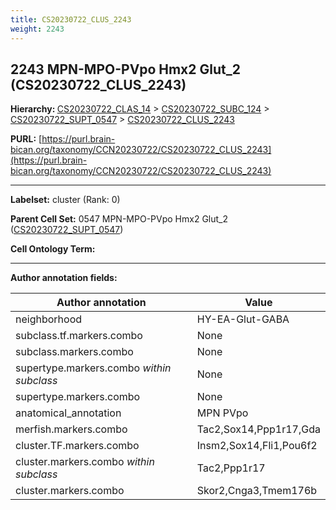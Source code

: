 ```yaml
---
title: CS20230722_CLUS_2243
weight: 2243
---
```

## 2243 MPN-MPO-PVpo Hmx2 Glut_2 (CS20230722_CLUS_2243)
<b>Hierarchy: </b>
[CS20230722_CLAS_14](../CS20230722_CLAS_14) >
[CS20230722_SUBC_124](../CS20230722_SUBC_124) >
[CS20230722_SUPT_0547](../CS20230722_SUPT_0547) >
[CS20230722_CLUS_2243](../CS20230722_CLUS_2243)

**PURL:** [https://purl.brain-bican.org/taxonomy/CCN20230722/CS20230722_CLUS_2243](https://purl.brain-bican.org/taxonomy/CCN20230722/CS20230722_CLUS_2243)

---


**Labelset:** cluster (Rank: 0)

**Parent Cell Set:** 0547 MPN-MPO-PVpo Hmx2 Glut_2 ([CS20230722_SUPT_0547](../CS20230722_SUPT_0547))



**Cell Ontology Term:** 

[MARKER GENES.]: #


---

[TRANSFERRED ANNOTATIONS.]: #


[AUTHOR ANNOTATION FIELDS.]: #


**Author annotation fields:**

| Author annotation | Value |
|-------------------|-------|
|neighborhood|HY-EA-Glut-GABA|
|subclass.tf.markers.combo|None|
|subclass.markers.combo|None|
|supertype.markers.combo _within subclass_|None|
|supertype.markers.combo|None|
|anatomical_annotation|MPN PVpo|
|merfish.markers.combo|Tac2,Sox14,Ppp1r17,Gda|
|cluster.TF.markers.combo|Insm2,Sox14,Fli1,Pou6f2|
|cluster.markers.combo _within subclass_|Tac2,Ppp1r17|
|cluster.markers.combo|Skor2,Cnga3,Tmem176b|
